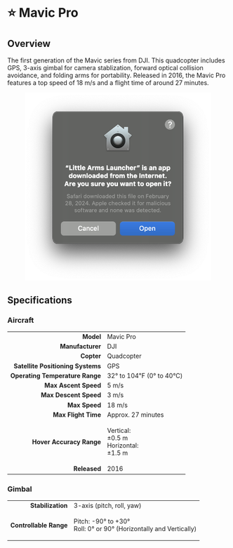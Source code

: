 # ⭐ Mavic Pro

## Overview

The first generation of the Mavic series from DJI.  This quadcopter includes GPS, 3-axis gimbal for camera stablization, forward optical collision avoidance, and folding arms for portability.  Released in 2016, the Mavic Pro features a top speed of 18 m/s and a flight time of around 27 minutes.

<figure><img src="../../.gitbook/assets/image (8) (1) (1) (1) (1) (1).png" alt=""><figcaption></figcaption></figure>

## Specifications

### Aircraft

|                                   |                                                     |
| --------------------------------: | --------------------------------------------------- |
|                         **Model** | Mavic Pro                                           |
|                  **Manufacturer** | DJI                                                 |
|                        **Copter** | Quadcopter                                          |
| **Satellite Positioning Systems** | GPS                                                 |
|   **Operating Temperature Range** | 32° to 104℉ (0° to 40℃)                             |
|              **Max Ascent Speed** | 5 m/s                                               |
|             **Max Descent Speed** | 3 m/s                                               |
|                     **Max Speed** | 18 m/s                                              |
|               **Max Flight Time** | Approx. 27 minutes                                  |
|          **Hover Accuracy Range** | <p>Vertical:<br>±0.5 m<br>Horizontal:<br>±1.5 m</p> |
|                      **Released** | 2016                                                |

### Gimbal

|                        |                                                                             |
| ---------------------: | --------------------------------------------------------------------------- |
|      **Stabilization** | 3-axis (pitch, roll, yaw)                                                   |
| **Controllable Range** | <p>Pitch: -90° to +30°<br>Roll: 0° or 90° (Horizontally and Vertically)</p> |
